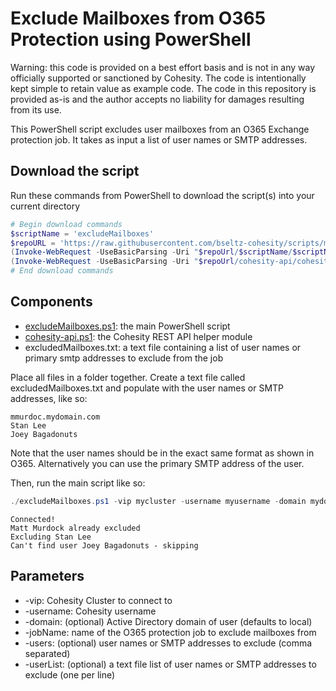 # Exclude Mailboxes from O365 Protection using PowerShell

Warning: this code is provided on a best effort basis and is not in any way officially supported or sanctioned by Cohesity. The code is intentionally kept simple to retain value as example code. The code in this repository is provided as-is and the author accepts no liability for damages resulting from its use.

This PowerShell script excludes user mailboxes from an O365 Exchange protection job. It takes as input a list of user names or SMTP addresses.

## Download the script

Run these commands from PowerShell to download the script(s) into your current directory

```powershell
# Begin download commands
$scriptName = 'excludeMailboxes'
$repoURL = 'https://raw.githubusercontent.com/bseltz-cohesity/scripts/master/powershell'
(Invoke-WebRequest -UseBasicParsing -Uri "$repoUrl/$scriptName/$scriptName.ps1").content | Out-File "$scriptName.ps1"; (Get-Content "$scriptName.ps1") | Set-Content "$scriptName.ps1"
(Invoke-WebRequest -UseBasicParsing -Uri "$repoUrl/cohesity-api/cohesity-api.ps1").content | Out-File cohesity-api.ps1; (Get-Content cohesity-api.ps1) | Set-Content cohesity-api.ps1
# End download commands
```

## Components

* [excludeMailboxes.ps1](https://raw.githubusercontent.com/bseltz-cohesity/scripts/master/powershell/excludeMailboxes/excludeMailboxes.ps1): the main PowerShell script
* [cohesity-api.ps1](https://raw.githubusercontent.com/bseltz-cohesity/scripts/master/powershell/cohesity-api/cohesity-api.ps1): the Cohesity REST API helper module
* excludedMailboxes.txt: a text file containing a list of user names or primary smtp addresses to exclude from the job

Place all files in a folder together. Create a text file called excludedMailboxes.txt and populate with the user names or SMTP addresses, like so:

```text
mmurdoc.mydomain.com
Stan Lee
Joey Bagadonuts
```

Note that the user names should be in the exact same format as shown in O365. Alternatively you can use the primary SMTP address of the user.

Then, run the main script like so:

```powershell
./excludeMailboxes.ps1 -vip mycluster -username myusername -domain mydomain.net -jobName 'My Job' -exclusionList ./excludedMailboxes.txt
```

```text
Connected!
Matt Murdock already excluded
Excluding Stan Lee
Can't find user Joey Bagadonuts - skipping
```

## Parameters

* -vip: Cohesity Cluster to connect to
* -username: Cohesity username
* -domain: (optional) Active Directory domain of user (defaults to local)
* -jobName: name of the O365 protection job to exclude mailboxes from
* -users: (optional) user names or SMTP addresses to exclude (comma separated)
* -userList: (optional) a text file list of user names or SMTP addresses to exclude (one per line)
